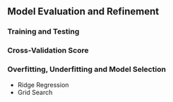 ## Model Evaluation and Refinement
### Training and Testing
### Cross-Validation Score
### Overfitting, Underfitting and Model Selection
* Ridge Regression
* Grid Search
